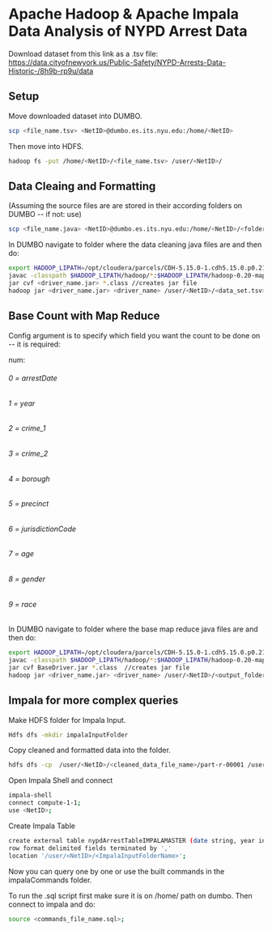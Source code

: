 # Apache Hadoop & Apache Impala Data Analysis of NYPD Arrest Data

Download dataset from this link as a .tsv file: https://data.cityofnewyork.us/Public-Safety/NYPD-Arrests-Data-Historic-/8h9b-rp9u/data

## Setup

Move downloaded dataset into DUMBO.

```bash
scp <file_name.tsv> <NetID>@dumbo.es.its.nyu.edu:/home/<NetID>
```

Then move into HDFS.

```bash
hadoop fs -put /home/<NetID>/<file_name.tsv> /user/<NetID>/ 
```

## Data Cleaing and Formatting

(Assuming the source files are are stored in their according folders on DUMBO -- if not: use)
```bash
scp <file_name.java> <NetID>@dumbo.es.its.nyu.edu:/home/<NetID>/<folder_name>
```

In DUMBO navigate to folder where the data cleaning java files are and then do:
```bash
export HADOOP_LIPATH=/opt/cloudera/parcels/CDH-5.15.0-1.cdh5.15.0.p0.21/lib
javac -classpath $HADOOP_LIPATH/hadoop/*:$HADOOP_LIPATH/hadoop-0.20-mapreduce/*:$HADOOP_LIPATH/hadoop-hdfs/* *.java -Xdiags:verbose //compiles
jar cvf <driver_name.jar> *.class //creates jar file
hadoop jar <driver_name.jar> <driver_name> /user/<NetID>/<data_set.tsv> /user/<NetID>/<output_folder> //runs jar 
```

## Base Count with Map Reduce
Config argument is to specify which field you want the count to be done on -- it is required:

num:

###### 0 = arrestDate
###### 1 = year
###### 2 = crime_1
###### 3 = crime_2
###### 4 = borough
###### 5 = precinct
###### 6 = jurisdictionCode
###### 7 = age
###### 8 = gender
###### 9 = race

In DUMBO navigate to folder where the base map reduce java files are and then do:
```bash
export HADOOP_LIPATH=/opt/cloudera/parcels/CDH-5.15.0-1.cdh5.15.0.p0.21/lib
javac -classpath $HADOOP_LIPATH/hadoop/*:$HADOOP_LIPATH/hadoop-0.20-mapreduce/*:$HADOOP_LIPATH/hadoop-hdfs/* *.java -Xdiags:verbose //compiles
jar cvf BaseDriver.jar *.class  //creates jar file
hadoop jar <driver_name.jar> <driver_name> /user/<NetID>/<output_folder_name_from_data_cleaning_step>/part-r-00001 /user/<NetID>/<output_folder> -D config=<num>//runs jar 
```


## Impala for more complex queries

Make HDFS folder for Impala Input.
```bash
Hdfs dfs -mkdir impalaInputFolder
```

Copy cleaned and formatted data into the folder.
```bash
hdfs dfs -cp  /user/<NetID>/<cleaned_data_file_name>/part-r-00001 /user/<NetID>/<impalaInputFolder>
```

Open Impala Shell and connect

```bash
impala-shell
connect compute-1-1;
use <NetID>;
```

Create Impala Table

```bash
create external table nypdArrestTableIMPALAMASTER (date string, year int, offense1 string, offense2 string, borough string, precinct int, jurisdiction int, ageGroup string, gender string, race string)
row format delimited fields terminated by ','
location '/user/<NetID>/<ImpalaInputFolderName>';
```

Now you can query one by one or use the built commands in the impalaCommands folder.

To run the .sql script first make sure it is on /home/<NetID> path on dumbo.
Then connect to impala and do:

```bash
source <commands_file_name.sql>;  
```







